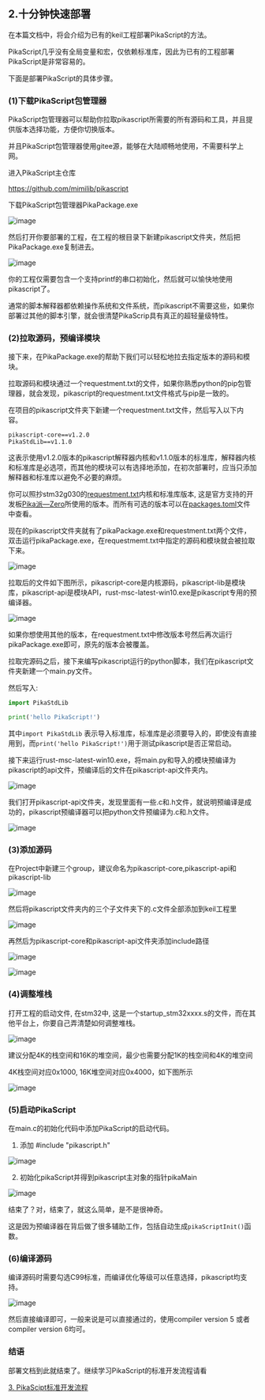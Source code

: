 ## 2.十分钟快速部署

在本篇文档中，将会介绍为已有的keil工程部署PikaScript的方法。

PikaScript几乎没有全局变量和宏，仅依赖标准库，因此为已有的工程部署PikaScript是非常容易的。

下面是部署PikaScript的具体步骤。

### (1)下载PikaScript包管理器

PikaScript包管理器可以帮助你拉取pikascript所需要的所有源码和工具，并且提供版本选择功能，方便你切换版本。

并且PikaScript包管理器使用gitee源，能够在大陆顺畅地使用，不需要科学上网。

进入PikaScript主仓库

https://github.com/mimilib/pikascript

下载PikaScript包管理器PikaPackage.exe

![image](https://user-images.githubusercontent.com/88232613/142019152-afbe2f84-7f76-45ab-856b-bd796c6b5fc9.png)

然后打开你要部署的工程，在工程的根目录下新建pikascript文件夹，然后把PikaPackage.exe复制进去。

![image](https://user-images.githubusercontent.com/88232613/142019778-c727336c-9b6a-4a82-b813-1671f4120152.png)

你的工程仅需要包含一个支持printf的串口初始化，然后就可以愉快地使用pikascript了。

通常的脚本解释器都依赖操作系统和文件系统，而pikascript不需要这些，如果你部署过其他的脚本引擎，就会很清楚PikaScrip具有真正的超轻量级特性。

### (2)拉取源码，预编译模块

接下来，在PikaPackage.exe的帮助下我们可以轻松地拉去指定版本的源码和模块。

拉取源码和模块通过一个requestment.txt的文件，如果你熟悉python的pip包管理器，就会发现，pikascript的requestment.txt文件格式与pip是一致的。

在项目的pikascript文件夹下新建一个requestment.txt文件，然后写入以下内容。

```
pikascript-core==v1.2.0
PikaStdLib==v1.1.0
```

这表示使用v1.2.0版本的pikascript解释器内核和v1.1.0版本的标准库，解释器内核和标准库是必选项，而其他的模块可以有选择地添加，在初次部署时，应当只添加解释器和标准库以避免不必要的麻烦。

你可以照抄stm32g030的[requestment.txt](/bsp/stm32g030c8/pikascript/requestment.txt)内核和标准库版本, 这是官方支持的开发板[Pika派—Zero](https://item.taobao.com/item.htm?spm=a1z10.3-c.w4023-23991764790.10.16f97c58fsLjVk&id=654947372034)所使用的版本。而所有可选的版本可以在[packages.toml](/packages.toml)文件中查看。

现在的pikascript文件夹就有了pikaPackage.exe和requestment.txt两个文件，双击运行pikaPackage.exe，在requestmemt.txt中指定的源码和模块就会被拉取下来。

![image](https://user-images.githubusercontent.com/88232613/142022949-54585060-8612-42a8-a585-8c3e514a8be3.png)

拉取后的文件如下图所示，pikascript-core是内核源码，pikascript-lib是模块库，pikascript-api是模块API，rust-msc-latest-win10.exe是pikascript专用的预编译器。

![image](https://user-images.githubusercontent.com/88232613/142023882-51ee4013-8318-483e-8ea4-5c57a5ffb6c6.png)

如果你想使用其他的版本，在requestment.txt中修改版本号然后再次运行pikaPackage.exe即可，原先的版本会被覆盖。

拉取完源码之后，接下来编写pikascript运行的python脚本，我们在pikascript文件夹新建一个main.py文件。

然后写入:

``` python
import PikaStdLib

print('hello PikaScript!')

```

其中```import PikaStdLib``` 表示导入标准库，标准库是必须要导入的，即使没有直接用到，而```print('hello PikaScript!')```用于测试pikascript是否正常启动。

接下来运行rust-msc-latest-win10.exe，将main.py和导入的模块预编译为pikascript的api文件，预编译后的文件在pikascript-api文件夹内。

![image](https://user-images.githubusercontent.com/88232613/142025848-29ed0599-711a-42d6-91a9-d29f842e2332.png)

我们打开pikascript-api文件夹，发现里面有一些.c和.h文件，就说明预编译是成功的，pikascript预编译器可以把python文件预编译为.c和.h文件。

![image](https://user-images.githubusercontent.com/88232613/142026275-716bb2d7-209d-4c26-9b40-aae78a452668.png)

### (3)添加源码

在Project中新建三个group，建议命名为pikascript-core,pikascript-api和pikascript-lib

![image](https://user-images.githubusercontent.com/88232613/130967351-597b8f6b-cc4e-4bc3-9cb6-2f335e5dccea.png)

然后将pikascript文件夹内的三个子文件夹下的.c文件全部添加到keil工程里

![image](https://user-images.githubusercontent.com/88232613/130971776-41d8c940-42d0-407d-872e-53525ce299a6.png)

再然后为pikascript-core和pikascript-api文件夹添加include路径

![image](https://user-images.githubusercontent.com/88232613/130967813-94016b8a-e408-4b49-b1e1-76a5df5fe984.png)

![image](https://user-images.githubusercontent.com/88232613/130967949-8399c65b-5584-4674-a947-e40103d953ea.png)

### (4)调整堆栈

打开工程的启动文件, 在stm32中, 这是一个startup_stm32xxxx.s的文件，而在其他平台上，你要自己弄清楚如何调整堆栈。

![image](https://user-images.githubusercontent.com/88232613/130966276-24014a0a-90a6-4bd7-96b7-fde54806b8c3.png)

建议分配4K的栈空间和16K的堆空间，最少也需要分配1K的栈空间和4K的堆空间

4K栈空间对应0x1000, 16K堆空间对应0x4000，如下图所示

![image](https://user-images.githubusercontent.com/88232613/130967178-a985a4f5-730c-47fd-9317-68f33bc00066.png)

### (5)启动PikaScript

在main.c的初始化代码中添加PikaScript的启动代码。

1) 添加 #include "pikascript.h"

![image](https://user-images.githubusercontent.com/88232613/130969048-4def9902-5f36-4798-9eac-ebbb1441087f.png)

2) 初始化pikaScript并得到pikascript主对象的指针pikaMain

![image](https://user-images.githubusercontent.com/88232613/130969274-ff2fdf6f-2389-466b-b51e-e7bc33472558.png)

结束了？对，结束了，就这么简单，是不是很神奇。

这是因为预编译器在背后做了很多辅助工作，包括自动生成```pikaScriptInit()```函数。

### (6)编译源码

编译源码时需要勾选C99标准，而编译优化等级可以任意选择，pikascript均支持。

![image](https://user-images.githubusercontent.com/88232613/130968626-7d8d4f46-eb0c-4ccd-9c34-eab160b290f5.png)

然后直接编译即可，一般来说是可以直接通过的，使用compiler version 5 或者 compiler version 6均可。

### 结语

部署文档到此就结束了。继续学习PikaScript的标准开发流程请看

[3. PikaScipt标准开发流程](./3.PikaScript标准开发流程.md)
